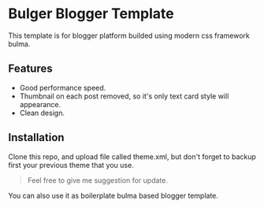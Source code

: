 # Bulger Blogger Template

This template is for blogger platform builded using modern css framework bulma.

## Features

- Good performance speed.
- Thumbnail on each post removed, so it's only text card style will appearance.
- Clean design.

## Installation

Clone this repo, and upload file called theme.xml, but don't forget to backup first your previous theme that you use.

> Feel free to give me suggestion for update.

You can also use it as boilerplate bulma based blogger template.
